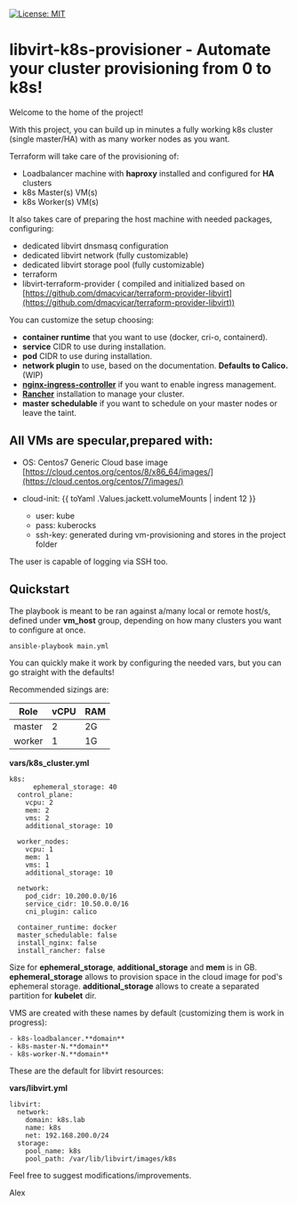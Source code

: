 [![License: MIT](https://img.shields.io/badge/License-MIT-yellow.svg)](https://opensource.org/licenses/MIT)

# libvirt-k8s-provisioner - Automate your cluster provisioning from 0 to k8s!
Welcome to the home of the project!

With this project, you can build up in minutes a fully working k8s cluster (single master/HA) with as many worker nodes as you want.

Terraform will take care of the provisioning of:
- Loadbalancer machine with **haproxy** installed and configured for **HA** clusters
- k8s Master(s) VM(s)
- k8s Worker(s) VM(s)

It also takes care of preparing the host machine with needed packages, configuring:

- dedicated libvirt dnsmasq configuration
- dedicated libvirt network (fully customizable)
- dedicated libvirt storage pool (fully customizable) 
- terraform 
- libvirt-terraform-provider ( compiled and initialized based on [https://github.com/dmacvicar/terraform-provider-libvirt](https://github.com/dmacvicar/terraform-provider-libvirt))

You can customize the setup choosing:

- **container runtime** that you want to use (docker, cri-o, containerd).
- **service** CIDR to use during installation. 
- **pod** CIDR to use during installation. 
- **network plugin** to use, based on the documentation. **Defaults to Calico.** (WIP)
- **[nginx-ingress-controller](https://kubernetes.github.io/ingress-nginx/)** if you want to enable ingress management.  
- **[Rancher](https://rancher.com/)** installation to manage your cluster. 
- **master schedulable** if you want to schedule on your master nodes or leave the taint.


## All VMs are specular,prepared with:

- OS: Centos7 Generic Cloud base image [https://cloud.centos.org/centos/8/x86_64/images/](https://cloud.centos.org/centos/7/images/)  
- cloud-init:   {{ toYaml .Values.jackett.volumeMounts | indent 12 }}

  - user: kube
  - pass: kuberocks  
  - ssh-key: generated during vm-provisioning and stores in the project folder  

The user is capable of logging via SSH too.  

## Quickstart
The playbook is meant to be ran against a/many local or remote host/s, defined under **vm_host** group, depending on how many clusters you want to configure at once.  

    ansible-playbook main.yml

You can quickly make it work by configuring the needed vars, but you can go straight with the defaults!

Recommended sizings are:

| Role | vCPU | RAM |
|--|--|--|
| master | 2 | 2G | 
| worker | 1 | 1G | 

**vars/k8s_cluster.yml**

	k8s:
          ephemeral_storage: 40
	  control_plane:
	    vcpu: 2
	    mem: 2
	    vms: 2
	    additional_storage: 10

	  worker_nodes:
	    vcpu: 1
	    mem: 1
	    vms: 1
	    additional_storage: 10

	  network:
	    pod_cidr: 10.200.0.0/16
	    service_cidr: 10.50.0.0/16
	    cni_plugin: calico

	  container_runtime: docker
	  master_schedulable: false
	  install_nginx: false
	  install_rancher: false

Size for **ephemeral_storage**, **additional_storage**  and **mem** is in GB. 
**ephemeral_storage** allows to provision space in the cloud image for pod's ephemeral storage. 
**additional_storage** allows to create a separated partition for **kubelet** dir.

VMS are created with these names by default (customizing them is work in progress):

	- k8s-loadbalancer.**domain**
	- k8s-master-N.**domain**
	- k8s-worker-N.**domain**

These are the default for libvirt resources:

**vars/libvirt.yml**

	libvirt:
	  network:
	    domain: k8s.lab
	    name: k8s
	    net: 192.168.200.0/24
	  storage:
	    pool_name: k8s
	    pool_path: /var/lib/libvirt/images/k8s

Feel free to suggest modifications/improvements.

Alex
